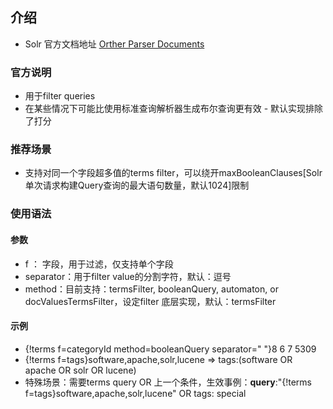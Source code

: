 ## 介绍 
-  Solr 官方文档地址 [Orther Parser Documents](https://solr.apache.org/guide/7_7/other-parsers.html) 


### 官方说明
- 用于filter queries 
- 在某些情况下可能比使用标准查询解析器生成布尔查询更有效 - 默认实现排除了打分


### 推荐场景
- 支持对同一个字段超多值的terms filter，可以绕开maxBooleanClauses[Solr单次请求构建Query查询的最大语句数量，默认1024]限制

### 使用语法
#### 参数
- f ： 字段，用于过滤，仅支持单个字段
- separator：用于filter value的分割字符，默认：逗号
- method：目前支持：termsFilter, booleanQuery, automaton, or docValuesTermsFilter，设定filter 底层实现，默认：termsFilter

#### 示例
- {!terms f=categoryId method=booleanQuery separator=" "}8 6 7 5309
- {!terms f=tags}software,apache,solr,lucene => tags:(software OR apache OR solr OR lucene)
- 特殊场景：需要terms query OR 上一个条件，生效事例：__query__:"{!terms f=tags}software,apache,solr,lucene" OR tags: special
 

